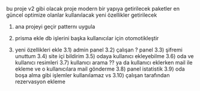bu proje v2 gibi olacak proje modern bir yapıya getirilecek paketler en güncel optimize olanlar kullanılacak yeni özellikler getirilecek

1) ana projeyi geçir patternı uygula

2) prisma ekle db işlerini başka kullanıcılar için otomotikleştir

3) yeni özellikleri ekle 
    3.1) admin panel 
    3.2) çalışan ? panel 
    3.3) şifremi unuttum
    3.4) site içi bildirim
    3.5) odaya kullanıcı ekleyebilme
    3.6) oda ve kullanıcı resimleri 
    3.7) kullanıcı arama ?? ya da kullanıcı eklerken mail ile ekleme ve o kullanıcılara mail gönderme
    3.8) panel istatistik 
    3.9) oda boşa alma gibi işlemler kullanılamaz vs 
    3.10) çalışan tarafından rezervasyon ekleme
    